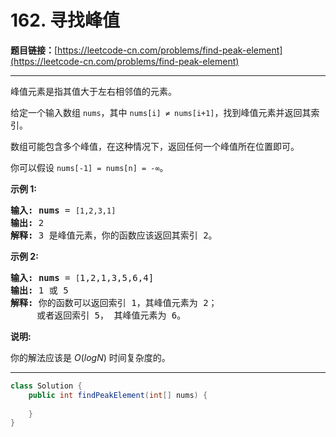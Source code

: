 # 162. 寻找峰值

**题目链接：**[https://leetcode-cn.com/problems/find-peak-element](https://leetcode-cn.com/problems/find-peak-element)

---

<div class="content__1Y2H">
 <div class="notranslate">
  <p>峰值元素是指其值大于左右相邻值的元素。</p> 
  <p>给定一个输入数组&nbsp;<code>nums</code>，其中 <code>nums[i] ≠ nums[i+1]</code>，找到峰值元素并返回其索引。</p> 
  <p>数组可能包含多个峰值，在这种情况下，返回任何一个峰值所在位置即可。</p> 
  <p>你可以假设&nbsp;<code>nums[-1] = nums[n] = -∞</code>。</p> 
  <p><strong>示例 1:</strong></p> 
  <pre class="language-text"><strong>输入:</strong> <strong>nums</strong> = <code>[1,2,3,1]</code>
<strong>输出:</strong> 2
<strong>解释: </strong>3 是峰值元素，你的函数应该返回其索引 2。</pre> 
  <p><strong>示例&nbsp;2:</strong></p> 
  <pre class="language-text"><strong>输入:</strong> <strong>nums</strong> = <code>[</code>1,2,1,3,5,6,4]
<strong>输出:</strong> 1 或 5 
<strong>解释:</strong> 你的函数可以返回索引 1，其峰值元素为 2；
&nbsp;    或者返回索引 5， 其峰值元素为 6。
</pre> 
  <p><strong>说明:</strong></p> 
  <p>你的解法应该是&nbsp;<em>O</em>(<em>logN</em>)<em>&nbsp;</em>时间复杂度的。</p> 
 </div>
</div>

---

```java
class Solution {
    public int findPeakElement(int[] nums) {
        
    }
}
```
